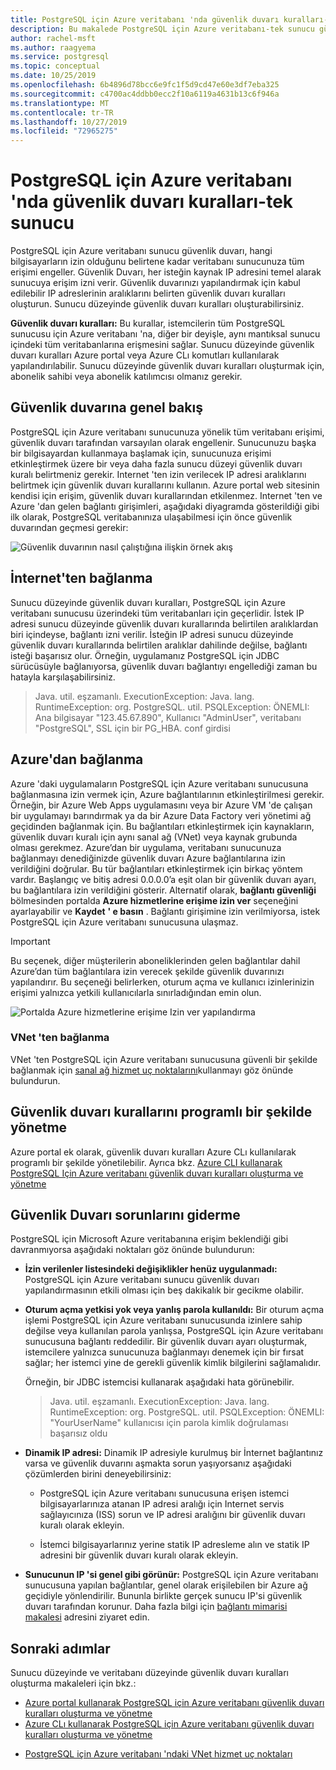 ```yaml
---
title: PostgreSQL için Azure veritabanı 'nda güvenlik duvarı kuralları-tek sunucu
description: Bu makalede PostgreSQL için Azure veritabanı-tek sunucu güvenlik duvarı kuralları açıklanmaktadır.
author: rachel-msft
ms.author: raagyema
ms.service: postgresql
ms.topic: conceptual
ms.date: 10/25/2019
ms.openlocfilehash: 6b4896d78bcc6e9fc1f5d9cd47e60e3df7eba325
ms.sourcegitcommit: c4700ac4ddbb0ecc2f10a6119a4631b13c6f946a
ms.translationtype: MT
ms.contentlocale: tr-TR
ms.lasthandoff: 10/27/2019
ms.locfileid: "72965275"
---
```

# <a name="firewall-rules-in-azure-database-for-postgresql---single-server"></a>PostgreSQL için Azure veritabanı 'nda güvenlik duvarı kuralları-tek sunucu
PostgreSQL için Azure veritabanı sunucu güvenlik duvarı, hangi bilgisayarların izin olduğunu belirtene kadar veritabanı sunucunuza tüm erişimi engeller. Güvenlik Duvarı, her isteğin kaynak IP adresini temel alarak sunucuya erişim izni verir.
Güvenlik duvarınızı yapılandırmak için kabul edilebilir IP adreslerinin aralıklarını belirten güvenlik duvarı kuralları oluşturun. Sunucu düzeyinde güvenlik duvarı kuralları oluşturabilirsiniz.

**Güvenlik duvarı kuralları:** Bu kurallar, istemcilerin tüm PostgreSQL sunucusu için Azure veritabanı 'na, diğer bir deyişle, aynı mantıksal sunucu içindeki tüm veritabanlarına erişmesini sağlar. Sunucu düzeyinde güvenlik duvarı kuralları Azure portal veya Azure CLı komutları kullanılarak yapılandırılabilir. Sunucu düzeyinde güvenlik duvarı kuralları oluşturmak için, abonelik sahibi veya abonelik katılımcısı olmanız gerekir.

## <a name="firewall-overview"></a>Güvenlik duvarına genel bakış
PostgreSQL için Azure veritabanı sunucunuza yönelik tüm veritabanı erişimi, güvenlik duvarı tarafından varsayılan olarak engellenir. Sunucunuzu başka bir bilgisayardan kullanmaya başlamak için, sunucunuza erişimi etkinleştirmek üzere bir veya daha fazla sunucu düzeyi güvenlik duvarı kuralı belirtmeniz gerekir. Internet 'ten izin verilecek IP adresi aralıklarını belirtmek için güvenlik duvarı kurallarını kullanın. Azure portal web sitesinin kendisi için erişim, güvenlik duvarı kurallarından etkilenmez.
Internet 'ten ve Azure 'dan gelen bağlantı girişimleri, aşağıdaki diyagramda gösterildiği gibi ilk olarak, PostgreSQL veritabanınıza ulaşabilmesi için önce güvenlik duvarından geçmesi gerekir:

![Güvenlik duvarının nasıl çalıştığına ilişkin örnek akış](media/concepts-firewall-rules/1-firewall-concept.png)

## <a name="connecting-from-the-internet"></a>İnternet'ten bağlanma
Sunucu düzeyinde güvenlik duvarı kuralları, PostgreSQL için Azure veritabanı sunucusu üzerindeki tüm veritabanları için geçerlidir. İstek IP adresi sunucu düzeyinde güvenlik duvarı kurallarında belirtilen aralıklardan biri içindeyse, bağlantı izni verilir.
İsteğin IP adresi sunucu düzeyinde güvenlik duvarı kurallarında belirtilen aralıklar dahilinde değilse, bağlantı isteği başarısız olur.
Örneğin, uygulamanız PostgreSQL için JDBC sürücüsüyle bağlanıyorsa, güvenlik duvarı bağlantıyı engellediği zaman bu hatayla karşılaşabilirsiniz.
> Java. util. eşzamanlı. ExecutionException: Java. lang. RuntimeException: org. PostgreSQL. util. PSQLException: ÖNEMLI: Ana bilgisayar "123.45.67.890", Kullanıcı "AdminUser", veritabanı "PostgreSQL", SSL için bir PG\_HBA. conf girdisi

## <a name="connecting-from-azure"></a>Azure'dan bağlanma
Azure 'daki uygulamaların PostgreSQL için Azure veritabanı sunucusuna bağlanmasına izin vermek için, Azure bağlantılarının etkinleştirilmesi gerekir. Örneğin, bir Azure Web Apps uygulamasını veya bir Azure VM 'de çalışan bir uygulamayı barındırmak ya da bir Azure Data Factory veri yönetimi ağ geçidinden bağlanmak için. Bu bağlantıları etkinleştirmek için kaynakların, güvenlik duvarı kuralı için aynı sanal ağ (VNet) veya kaynak grubunda olması gerekmez. Azure’dan bir uygulama, veritabanı sunucunuza bağlanmayı denediğinizde güvenlik duvarı Azure bağlantılarına izin verildiğini doğrular. Bu tür bağlantıları etkinleştirmek için birkaç yöntem vardır. Başlangıç ve bitiş adresi 0.0.0.0’a eşit olan bir güvenlik duvarı ayarı, bu bağlantılara izin verildiğini gösterir. Alternatif olarak, **bağlantı güvenliği** bölmesinden portalda **Azure hizmetlerine erişime izin ver** seçeneğini ayarlayabilir ve **Kaydet** **' e basın** . Bağlantı girişimine izin verilmiyorsa, istek PostgreSQL için Azure veritabanı sunucusuna ulaşmaz.

> [!IMPORTANT]
> Bu seçenek, diğer müşterilerin aboneliklerinden gelen bağlantılar dahil Azure’dan tüm bağlantılara izin verecek şekilde güvenlik duvarınızı yapılandırır. Bu seçeneği belirlerken, oturum açma ve kullanıcı izinlerinizin erişimi yalnızca yetkili kullanıcılarla sınırladığından emin olun.
> 

![Portalda Azure hizmetlerine erişime Izin ver yapılandırma](media/concepts-firewall-rules/allow-azure-services.png)

### <a name="connecting-from-a-vnet"></a>VNet 'ten bağlanma
VNet 'ten PostgreSQL için Azure veritabanı sunucusuna güvenli bir şekilde bağlanmak için [sanal ağ hizmet uç noktalarını](./concepts-data-access-and-security-vnet.md)kullanmayı göz önünde bulundurun. 

## <a name="programmatically-managing-firewall-rules"></a>Güvenlik duvarı kurallarını programlı bir şekilde yönetme
Azure portal ek olarak, güvenlik duvarı kuralları Azure CLı kullanılarak programlı bir şekilde yönetilebilir.
Ayrıca bkz. [Azure CLI kullanarak PostgreSQL Için Azure veritabanı güvenlik duvarı kuralları oluşturma ve yönetme](howto-manage-firewall-using-cli.md)

## <a name="troubleshooting-firewall-issues"></a>Güvenlik Duvarı sorunlarını giderme
PostgreSQL için Microsoft Azure veritabanına erişim beklendiği gibi davranmıyorsa aşağıdaki noktaları göz önünde bulundurun:

* **İzin verilenler listesindeki değişiklikler henüz uygulanmadı:** PostgreSQL için Azure veritabanı sunucu güvenlik duvarı yapılandırmasının etkili olması için beş dakikalık bir gecikme olabilir.

* **Oturum açma yetkisi yok veya yanlış parola kullanıldı:** Bir oturum açma işlemi PostgreSQL için Azure veritabanı sunucusunda izinlere sahip değilse veya kullanılan parola yanlışsa, PostgreSQL için Azure veritabanı sunucusuna bağlantı reddedilir. Bir güvenlik duvarı ayarı oluşturmak, istemcilere yalnızca sunucunuza bağlanmayı denemek için bir fırsat sağlar; her istemci yine de gerekli güvenlik kimlik bilgilerini sağlamalıdır.

   Örneğin, bir JDBC istemcisi kullanarak aşağıdaki hata görünebilir.
   > Java. util. eşzamanlı. ExecutionException: Java. lang. RuntimeException: org. PostgreSQL. util. PSQLException: ÖNEMLI: "YourUserName" kullanıcısı için parola kimlik doğrulaması başarısız oldu

* **Dinamik IP adresi:** Dinamik IP adresiyle kurulmuş bir İnternet bağlantınız varsa ve güvenlik duvarını aşmakta sorun yaşıyorsanız aşağıdaki çözümlerden birini deneyebilirsiniz:

   * PostgreSQL için Azure veritabanı sunucusuna erişen istemci bilgisayarlarınıza atanan IP adresi aralığı için Internet servis sağlayıcınıza (ISS) sorun ve IP adresi aralığını bir güvenlik duvarı kuralı olarak ekleyin.

   * İstemci bilgisayarlarınız yerine statik IP adresleme alın ve statik IP adresini bir güvenlik duvarı kuralı olarak ekleyin.

* **Sunucunun IP 'si genel gibi görünür:** PostgreSQL için Azure veritabanı sunucusuna yapılan bağlantılar, genel olarak erişilebilen bir Azure ağ geçidiyle yönlendirilir. Bununla birlikte gerçek sunucu IP'si güvenlik duvarı tarafından korunur. Daha fazla bilgi için [bağlantı mimarisi makalesi](concepts-connectivity-architecture.md) adresini ziyaret edin. 

## <a name="next-steps"></a>Sonraki adımlar
Sunucu düzeyinde ve veritabanı düzeyinde güvenlik duvarı kuralları oluşturma makaleleri için bkz.:
* [Azure portal kullanarak PostgreSQL için Azure veritabanı güvenlik duvarı kuralları oluşturma ve yönetme](howto-manage-firewall-using-portal.md)
* [Azure CLı kullanarak PostgreSQL için Azure veritabanı güvenlik duvarı kuralları oluşturma ve yönetme](howto-manage-firewall-using-cli.md)
- [PostgreSQL için Azure veritabanı 'ndaki VNet hizmet uç noktaları](./concepts-data-access-and-security-vnet.md)
